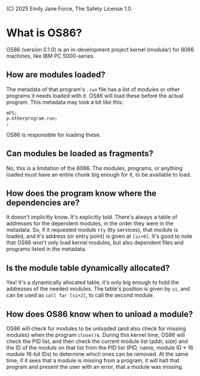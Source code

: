 (C) 2025 Emily Jane Force, The Safety License 1.0.
# What is OS86?
OS86 (version 0.1.0) is an in-development project kernel (modular) for 8086 machines, like IBM PC 5000-series.
## How are modules loaded?
The metadata of that program's `.run` file has a list of modules or other programs it needs loaded with it. OS86 will load these before the actual program. This metadata may look a bit like this:
```metadata
mFS;
p.otherprogram.run;
;
```
OS86 is responsible for loading these.
## Can modules be loaded as fragments?
No, this is a limitation of the 8086. The modules, programs, or anything loaded must have an entire chunk big enough for it, to be available to load.
## How does the program know where the dependencies are?
It doesn't implicitly know. It's explicitly told. There's always a table of addresses for the dependent modules, in the order they were in the metadata. So, if it requested module `tty` (tty services), that module is loaded, and it's address (or entry point) is given at `[si+0]`.
It's good to note that OS86 won't only load kernel modules, but also dependent files and programs listed in the metadata.
## Is the module table dynamically allocated?
Yes! It's a dynamically allocated table, it's only big enough to hold the addresses of the needed modules. The table's position is given by `si`, and can be used as `call far [si+2]`, to call the second module.
## How does OS86 know when to unload a module?
OS86 will check for modules to be unloaded (and also check for missing modules) when the program `close()`s. During this kernel time, OS86 will check the PID list, and then check the current module list (addr, size) and the ID of the module on that list from the PID list (PID, name, module ID * 16 module 16-bit IDs) to determine which ones can be removed. At the same time, if it sees that a module is missing from a program, it will halt that program and present the user with an error, that a module was missing.

